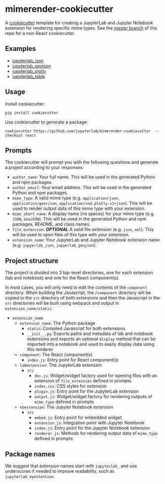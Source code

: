 # mimerender-cookiecutter

A [cookiecutter](https://github.com/audreyr/cookiecutter) template for creating
a JupyterLab and Jupyter Notebook extension for rendering specific mime types. See the [master branch](https://github.com/jupyterlab/mimerender-cookiecutter) of this repo for a non-React cookiecutter.

## Examples

* [jupyterlab_json](https://github.com/jupyterlab/jupyterlab_json)
* [jupyterlab_geojson](https://github.com/jupyterlab/jupyterlab_geojson)
* [jupyterlab_plotly](https://github.com/gnestor/jupyterlab_plotly)
* [jupyterlab_table](https://github.com/gnestor/jupyterlab_table)

## Usage

Install cookiecutter:

```
pip install cookiecutter
```

Use cookiecutter to generate a package:

```
cookiecutter https://github.com/jupyterlab/mimerender-cookiecutter  --checkout react
```

## Prompts

The cookiecutter will prompt you with the following questions and generate a project according to your responses:
  
* `author_name`: Your full name. This will be used in the generated Python and npm packages.
* `author_email`: Your email address. This will be used in the generated Python and npm packages.
* `mime_type`: A valid mime type (e.g. `application/json`, `application/geo+json`, `application/vnd.plotly.v1+json`). This will be used to render output data of this mime type with your extension.
* `mime_short_name`: A display name (no spaces) for your mime type (e.g. `JSON`, `GeoJSON`). This will be used in the generated Python and npm packages, README, and class names.
* `file_extension`: **_OPTIONAL_** A valid file extension (e.g. `json`, `xml`). This will be used to open files of this type with your extension.
* `extension_name`: Your JupyterLab and Jupyter Notebook extension name (e.g. `jupyerlab_json`, `jupyerlab_geojson`).

## Project structure

The project is divided into 3 top-level directories, one for each extension (lab and notebook) and one for the React component(s). 

In most cases, you will only need to edit the contents of the `component` directory. When building the Javascript, the `/component` directory will be copied to the `src` directory of both extensions and then the Javascript in the `src` directories will be built using webpack and output in `extension_name/static`. 

* `extension_name`
  * `extension_name`: The Python package
    * `static`: Compiled Javascript for both extensions
    * `__init__.py`: Exports paths and metadata of lab and notebook extensions and exports an optional `display` method that can be imported into a notebook and used to easily display data using this renderer
  * `component`: The React component(s)
    * `index.js`: Entry point for React component(s)
  * `labextension`: The JupyterLab extension
    * `src`
      * `doc.js`: Widget/widget factory used for opening files with an extension of `file_extension` defined in prompts
      * `index.css`: CSS styles for extension
      * `plugin.js`: Entry point for the JupyterLab extension
      * `output.js`: Widget/widget factory for rendering outputs of `mime_type` defined in prompts
  * `nbextension`: The Jupyter Notebook extension
    * `src`
      * `embed.js`: Entry point for embedded widget
      * `extension.js`: Integration point with Jupyter Notebook
      * `index.js`: Entry point for the Jupyter Notebook extension
      * `renderer.js`: Methods for rendering output data of `mime_type` defined in prompts

## Package names  

We suggest that extension names start with `jupyterlab_` and use underscores if needed to improve readability, such as `jupyterlab_myextension`.

